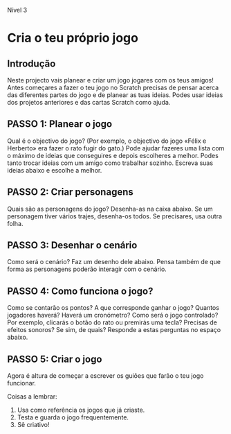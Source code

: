 Nível 3

# Cria o teu próprio jogo

## Introdução

Neste projecto vais planear e criar um jogo jogares com os teus amigos!  Antes
começares a fazer o teu jogo no Scratch precisas de pensar acerca das diferentes
partes do jogo e de planear as tuas ideias.  Podes usar ideias dos projetos
anteriores e das cartas Scratch como ajuda.

## PASSO 1: Planear o jogo

Qual é o objectivo do jogo? (Por exemplo, o objectivo do jogo «Félix e Herberto»
era fazer o rato fugir do gato.)  Pode ajudar fazeres uma lista com o máximo de
ideias que conseguires e depois escolheres a melhor. Podes tanto trocar ideias
com um amigo como trabalhar sozinho.  Escreva suas ideias abaixo e escolhe a
melhor.

## PASSO 2: Criar personagens

Quais são as personagens do jogo? Desenha-as na caixa abaixo.  Se um personagem
tiver vários trajes, desenha-os todos. Se precisares, usa outra folha.

## PASSO 3: Desenhar o cenário

Como será o cenário? Faz um desenho dele abaixo. Pensa também de que forma as
personagens poderão interagir com o cenário.

## PASSO 4: Como funciona o jogo?

Como se contarão os pontos? A que corresponde ganhar o jogo? Quantos jogadores
haverá? Haverá um cronómetro? Como será o jogo controlado? Por exemplo, clicarás
o botão do rato ou premirás uma tecla? Precisas de efeitos sonoros? Se sim, de
quais? Responde a estas perguntas no espaço abaixo.

## PASSO 5: Criar o jogo

Agora é altura de começar a escrever os guiões que farão o teu jogo funcionar.

Coisas a lembrar:

1. Usa como referência os jogos que já criaste.
2. Testa e guarda o jogo frequentemente.
3. Sê criativo!